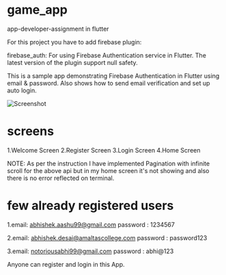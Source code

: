 # game_app
app-developer-assignment in flutter

For this project you have to add firebase plugin:

firebase_auth: For using Firebase Authentication service in Flutter.
The latest version of the plugin support null safety.

This is a sample app demonstrating Firebase Authentication in Flutter using email & password. Also shows how to send email verification and set up auto login.

![Screenshot](screenshot.png)

# screens
1.Welcome Screen
2.Register Screen
3.Login Screen
4.Home Screen

NOTE: As per the instruction I have implemented Pagination with infinite scroll for the above api but in my home screen it's not showing and also there is no error reflected on terminal.

# few already registered users
1.email: abhishek.aashu99@gmail.com
  password : 1234567
  
2.email: abhishek.desai@amaltascollege.com
  password : password123
  
3.email: notoriousabhi99@gmail.com
  password : abhi@123
  
Anyone can register and login in this App.

